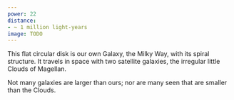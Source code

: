 ```yaml
---
power: 22
distance:
- ~ 1 million light-years
image: TODO
---
```

This flat circular disk is our own Galaxy, the Milky Way, with its spiral structure. It travels in space with two satellite galaxies, the irregular little Clouds of Magellan.

Not many galaxies are larger than ours; nor are many seen that are smaller than the Clouds.
